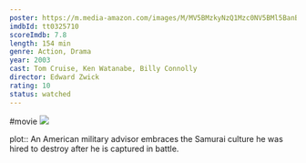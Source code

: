 ```yaml
---
poster: https://m.media-amazon.com/images/M/MV5BMzkyNzQ1Mzc0NV5BMl5BanBnXkFtZTcwODg3MzUzMw@@._V1_SX300.jpg
imdbId: tt0325710
scoreImdb: 7.8
length: 154 min
genre: Action, Drama
year: 2003
cast: Tom Cruise, Ken Watanabe, Billy Connolly
director: Edward Zwick
rating: 10
status: watched
---
```

#movie
![](https://m.media-amazon.com/images/M/MV5BMzkyNzQ1Mzc0NV5BMl5BanBnXkFtZTcwODg3MzUzMw@@._V1_SX300.jpg)

plot:: An American military advisor embraces the Samurai culture he was hired to destroy after he is captured in battle.